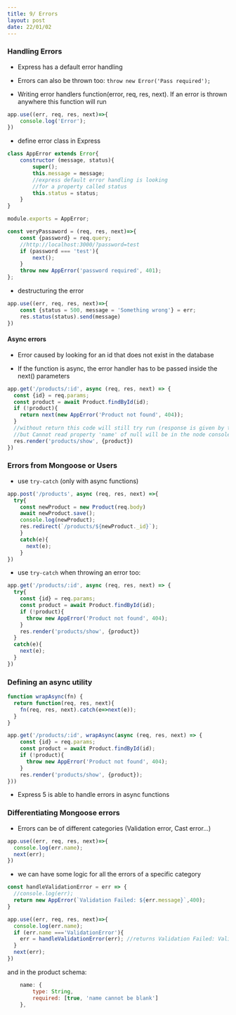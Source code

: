 ```yaml
---
title: 9/ Errors
layout: post
date: 22/01/02
---
```


### Handling Errors

- Express has a default error handling

- Errors can also be thrown too: `throw new Error('Pass required');`

- Writing error handlers function(error, req, res, next). If an error is thrown anywhere this function will run

```js
app.use((err, req, res, next)=>{
    console.log('Error');
})
```
- define error class in Express

```js
class AppError extends Error{
    constructor (message, status){
        super();
        this.message = message;
        //express default error handling is looking 
        //for a property called status
        this.status = status;
    }
}

module.exports = AppError;
```

```js
const veryPassaword = (req, res, next)=>{
    const {password} = req.query;
    //http://localhost:3000/?password=test
    if (password === 'test'){
        next();
    }
    throw new AppError('password required', 401);
};
```

- destructuring the error

```js
app.use((err, req, res, next)=>{
    const {status = 500, message = 'Something wrong'} = err;
    res.status(status).send(message)
})
```

#### Async errors

- Error caused by looking for an id that does not exist in the database

- If the function is async, the error handler has to be passed inside the next() parameters

```js
app.get('/products/:id', async (req, res, next) => {
  const {id} = req.params;
  const product = await Product.findById(id);
  if (!product){
    return next(new AppError('Product not found', 404));
  }
  //without return this code will still try run (response is given by the error handler 
  //but Cannot read property 'name' of null will be in the node console log)
  res.render('products/show', {product})
})
```

### Errors from Mongoose or Users

- use `try-catch` (only with async functions)

```js
app.post('/products', async (req, res, next) =>{
  try{
    const newProduct = new Product(req.body)
    await newProduct.save();
    console.log(newProduct);
    res.redirect(`/products/${newProduct._id}`);
    }
    catch(e){
      next(e);
    }
})
```

- use `try-catch` when throwing an error too:

```js
app.get('/products/:id', async (req, res, next) => {
  try{
    const {id} = req.params;
    const product = await Product.findById(id);
    if (!product){
      throw new AppError('Product not found', 404);
    }
    res.render('products/show', {product})  
  }
  catch(e){
    next(e);
  }
})
```

### Defining an async utility

```js
function wrapAsync(fn) {
  return function(req, res, next){
    fn(req, res, next).catch(e=>next(e));
  }
}

app.get('/products/:id', wrapAsync(async (req, res, next) => {
    const {id} = req.params;
    const product = await Product.findById(id);
    if (!product){
      throw new AppError('Product not found', 404);
    }
    res.render('products/show', {product});
}))
```

- Express 5 is able to handle errors in async functions

### Differentiating Mongoose errors

- Errors can be of different categories (Validation error, Cast error...)

```js
app.use((err, req, res, next)=>{
  console.log(err.name);
  next(err);
})
```
- we can have some logic for all the errors of a specific category

```js
const handleValidationError = err => {
  //console.log(err);
  return new AppError(`Validation Failed: ${err.message}`,400);
}

app.use((err, req, res, next)=>{
  console.log(err.name);
  if (err.name ==='ValidationError'){
    err = handleValidationError(err); //returns Validation Failed: Validation failed: name: name cannot be blank
  }
  next(err);
})
```

and in the product schema:

```js
    name: {
        type: String,
        required: [true, 'name cannot be blank']
    },
```


